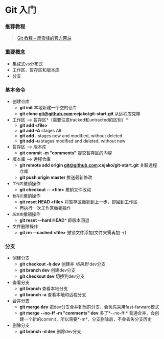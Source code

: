 # Git 入门

### 推荐教程
> [Git 教程 - 廖雪峰的官方网站](http://www.liaoxuefeng.com/wiki/0013739516305929606dd18361248578c67b8067c8c017b000)

### 重要概念
* 集成式vs分布式
* 工作区、暂存区和版本库
* 分支

### 基本命令
* 创建仓库
	* **git init** 本地新建一个空的仓库
	* **git clone git@github.com:cejako/git-start.git** 从远程库克隆
* 工作区 --> 暂存区*（需要注意tracked和untracted的区别）*
	* **git add <file&gt;**
    * **git add -A**  stages All
    * **git add .**   stages new and modified, without deleted
    * **git add -u**  stages modified and deleted, without new                    
* 暂存区 --> 版本库
	* **git commit -m "comments"**	提交暂存区的内容
* 版本库 --> 远程仓库
	* **git remote add origin git@github.com:cejako/git-start.git** 关联远程仓库
	* **git push origin master** 推送最新修改
* `工作区`撤销操作
	* **git checkout -- <file&gt;** 撤销文件改动
* `暂存区`撤销操作
	* **git reset HEAD <file&gt;** 将暂存区撤销到上一步，即回到工作区
	* 再执行一次工作区撤销操作
* `版本库`撤销操作
	* **git reset --hard HEAD^** 即版本回退
* 文件删除操作
	* **git rm --cached <file&gt;** 撤销文件添加(文件夹需再加 -r)
	
### 分支
* 创建分支
	* **git checkout -b dev** 创建并 *切换到* dev分支
	* **git branch dev** 创建dev分支
	* **git checkout dev** 切换到dev分支
* 查看分支
	* **git branch** 查看本地分支
	* **git branch -a** 查看本地和远程分支
* 合并分支
	* **git merge dev** 把dev分支合并到当前分支，会优先采用fast-farward模式
	* **git merge --no-ff -m "comments" dev** 多了*--no-ff:* 普通合并，会创建一个新的commit，所以需要*-m*，分支删除后，不会丢失分支历史
* 删除分支
	* **git branch -d dev** 删除dev分支
